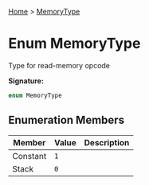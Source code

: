 [Home](../index.md) &gt; [MemoryType](./memorytype.md)

# Enum MemoryType

Type for read-memory opcode

<b>Signature:</b>

```typescript
enum MemoryType 
```

## Enumeration Members

|  Member | Value | Description |
|  --- | --- | --- |
|  Constant | `1` |  |
|  Stack | `0` |  |

